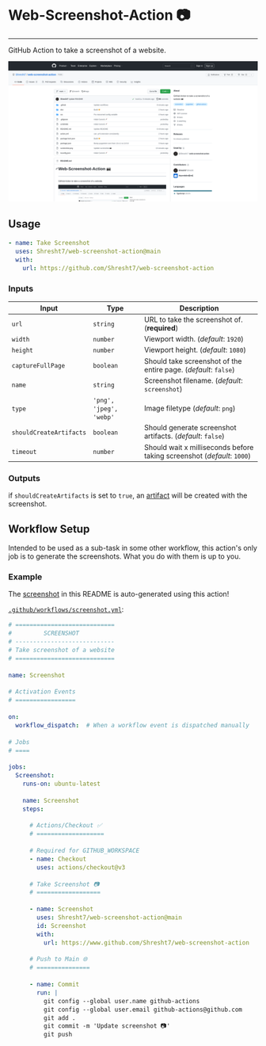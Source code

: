 # Web-Screenshot-Action 📷
--------------------------

GitHub Action to take a screenshot of a website.

![Example-Screenshot](./screenshot.png)

## Usage

```yaml
- name: Take Screenshot
  uses: Shresht7/web-screenshot-action@main
  with:
    url: https://github.com/Shresht7/web-screenshot-action
```

### Inputs

| Input                   | Type                    | Description                                                             |
| ----------------------- | ----------------------- | ----------------------------------------------------------------------- |
| `url`                   | `string`                | URL to take the screenshot of. (**required**)                           |
| `width`                 | `number`                | Viewport width. (_default_: `1920`)                                     |
| `height`                | `number`                | Viewport height. (_default_: `1080`)                                    |
| `captureFullPage`       | `boolean`               | Should take screenshot of the entire page. (_default_: `false`)         |
| `name`                  | `string`                | Screenshot filename. (_default_: `screenshot`)                          |
| `type`                  | `'png', 'jpeg', 'webp'` | Image filetype (_default_: `png`)                                       |
| `shouldCreateArtifacts` | `boolean`               | Should generate screenshot artifacts. (_default_: `false`)              |
| `timeout`               | `number`                | Should wait x milliseconds before taking screenshot (_default_: `1000`) |

### Outputs

if `shouldCreateArtifacts` is set to `true`, an [artifact](https://help.github.com/en/actions/configuring-and-managing-workflows/persisting-workflow-data-using-artifacts) will be created with the screenshot.

## Workflow Setup

Intended to be used as a sub-task in some other workflow, this action's only job is to generate the screenshots. What you do with them is up to you.

### Example

The [screenshot](#-web-screenshot-action) in this README is auto-generated using this action!

[`.github/workflows/screenshot.yml`](./.github/workflows/screenshot.yml):

```yaml
# ============================
#         SCREENSHOT
# ----------------------------
# Take screenshot of a website
# ============================

name: Screenshot

# Activation Events
# =================

on:
  workflow_dispatch:  # When a workflow event is dispatched manually

# Jobs
# ====

jobs:
  Screenshot:
    runs-on: ubuntu-latest
    
    name: Screenshot
    steps:
    
      # Actions/Checkout ✅
      # ===================

      # Required for GITHUB_WORKSPACE
      - name: Checkout
        uses: actions/checkout@v3

      # Take Screenshot 📷
      # ==================

      - name: Screenshot
        uses: Shresht7/web-screenshot-action@main
        id: Screenshot
        with:
          url: https://www.github.com/Shresht7/web-screenshot-action

      # Push to Main 🌐
      # ===============

      - name: Commit
        run: |
          git config --global user.name github-actions
          git config --global user.email github-actions@github.com
          git add .
          git commit -m 'Update screenshot 📷'
          git push
```